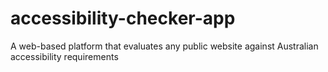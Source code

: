 # accessibility-checker-app
A web-based platform that evaluates any public website against Australian accessibility requirements
